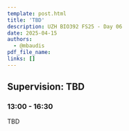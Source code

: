 ```yaml
---
template: post.html
title: 'TBD'
description: UZH BIO392 FS25 - Day 06
date: 2025-04-15
authors:
  - @mbaudis
pdf_file_name: 
links: []
---
```


## Supervision: TBD
### 13:00 - 16:30

TBD

<!--more-->


